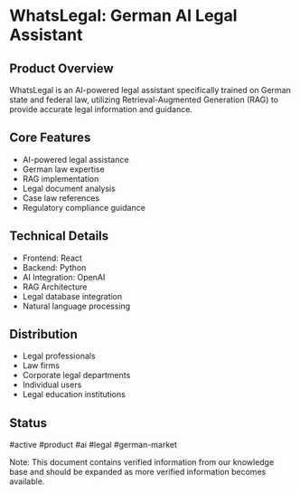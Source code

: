 # WhatsLegal: German AI Legal Assistant

## Product Overview
WhatsLegal is an AI-powered legal assistant specifically trained on German state and federal law, utilizing Retrieval-Augmented Generation (RAG) to provide accurate legal information and guidance.

## Core Features
- AI-powered legal assistance
- German law expertise
- RAG implementation
- Legal document analysis
- Case law references
- Regulatory compliance guidance

## Technical Details
- Frontend: React
- Backend: Python
- AI Integration: OpenAI
- RAG Architecture
- Legal database integration
- Natural language processing

## Distribution
- Legal professionals
- Law firms
- Corporate legal departments
- Individual users
- Legal education institutions

## Status
#active #product #ai #legal #german-market

Note: This document contains verified information from our knowledge base and should be expanded as more verified information becomes available.